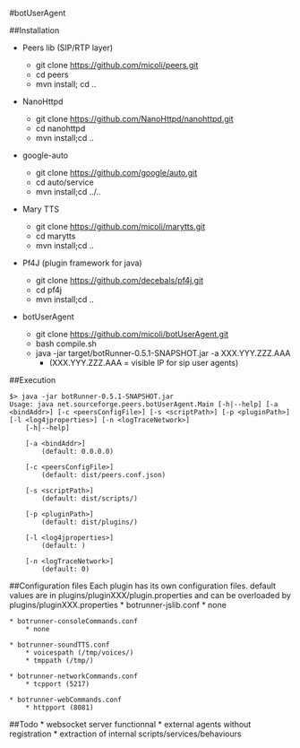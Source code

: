 #botUserAgent

##Installation
* Peers lib (SIP/RTP layer)
  * git clone https://github.com/micoli/peers.git
  * cd peers
  * mvn install; cd ..

* NanoHttpd
  * git clone https://github.com/NanoHttpd/nanohttpd.git
  * cd nanohttpd
  * mvn install;cd ..

* google-auto
  * git clone https://github.com/google/auto.git
  * cd auto/service
  * mvn install;cd ../..

* Mary TTS
  * git clone https://github.com/micoli/marytts.git
  * cd marytts
  * mvn install;cd ..

* Pf4J (plugin framework for java)
  * git clone https://github.com/decebals/pf4j.git
  * cd pf4j
  * mvn install;cd ..


* botUserAgent
  * git clone https://github.com/micoli/botUserAgent.git
  * bash compile.sh
  * java -jar target/botRunner-0.5.1-SNAPSHOT.jar -a XXX.YYY.ZZZ.AAA
	 * (XXX.YYY.ZZZ.AAA = visible IP for sip user agents)

##Execution
```
$> java -jar botRunner-0.5.1-SNAPSHOT.jar
Usage: java net.sourceforge.peers.botUserAgent.Main [-h|--help] [-a <bindAddr>] [-c <peersConfigFile>] [-s <scriptPath>] [-p <pluginPath>] [-l <log4jproperties>] [-n <logTraceNetwork>]
	[-h|--help]

	[-a <bindAddr>]
		(default: 0.0.0.0)

	[-c <peersConfigFile>]
		(default: dist/peers.conf.json)

	[-s <scriptPath>]
		(default: dist/scripts/)

	[-p <pluginPath>]
		(default: dist/plugins/)

	[-l <log4jproperties>]
		(default: )

	[-n <logTraceNetwork>]
		(default: 0)

```

##Configuration files
	Each plugin has its own configuration files. default values are in plugins/pluginXXX/plugin.properties and can be overloaded by plugins/pluginXXX.properties
	* botrunner-jslib.conf
		* none

	* botrunner-consoleCommands.conf
		* none

	* botrunner-soundTTS.conf
		* voicespath (/tmp/voices/)
		* tmppath (/tmp/)

	* botrunner-networkCommands.conf
		* tcpport (5217)

	* botrunner-webCommands.conf
		* httpport (8081)

##Todo
	* websocket server functionnal
	* external agents without registration
	* extraction of internal scripts/services/behaviours



